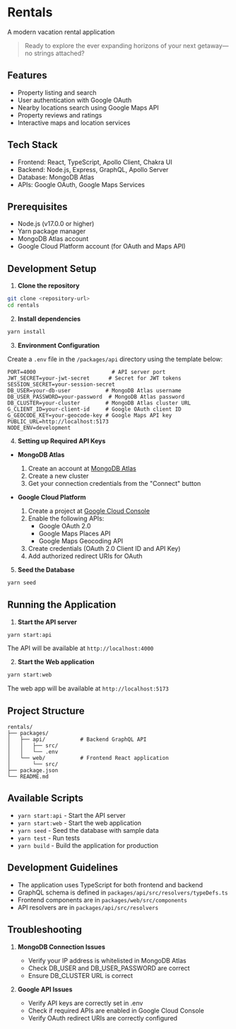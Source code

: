 # Rentals

A modern vacation rental application

> Ready to explore the ever expanding horizons of your next getaway—no strings attached?

## Features

- Property listing and search
- User authentication with Google OAuth
- Nearby locations search using Google Maps API
- Property reviews and ratings
- Interactive maps and location services

## Tech Stack

- Frontend: React, TypeScript, Apollo Client, Chakra UI
- Backend: Node.js, Express, GraphQL, Apollo Server
- Database: MongoDB Atlas
- APIs: Google OAuth, Google Maps Services

## Prerequisites

- Node.js (v17.0.0 or higher)
- Yarn package manager
- MongoDB Atlas account
- Google Cloud Platform account (for OAuth and Maps API)

## Development Setup

1. **Clone the repository**
```bash
git clone <repository-url>
cd rentals
```

2. **Install dependencies**
```bash
yarn install
```

3. **Environment Configuration**

Create a `.env` file in the `/packages/api` directory using the template below:

```env
PORT=4000                        # API server port
JWT_SECRET=your-jwt-secret      # Secret for JWT tokens
SESSION_SECRET=your-session-secret
DB_USER=your-db-user           # MongoDB Atlas username
DB_USER_PASSWORD=your-password  # MongoDB Atlas password
DB_CLUSTER=your-cluster        # MongoDB Atlas cluster URL
G_CLIENT_ID=your-client-id     # Google OAuth client ID
G_GEOCODE_KEY=your-geocode-key # Google Maps API key
PUBLIC_URL=http://localhost:5173
NODE_ENV=development
```

4. **Setting up Required API Keys**

- **MongoDB Atlas**
  1. Create an account at [MongoDB Atlas](https://www.mongodb.com/cloud/atlas)
  2. Create a new cluster
  3. Get your connection credentials from the "Connect" button
  
- **Google Cloud Platform**
  1. Create a project at [Google Cloud Console](https://console.cloud.google.com)
  2. Enable the following APIs:
     - Google OAuth 2.0
     - Google Maps Places API
     - Google Maps Geocoding API
  3. Create credentials (OAuth 2.0 Client ID and API Key)
  4. Add authorized redirect URIs for OAuth

5. **Seed the Database**
```bash
yarn seed
```

## Running the Application

1. **Start the API server**
```bash
yarn start:api
```
The API will be available at `http://localhost:4000`

2. **Start the Web application**
```bash
yarn start:web
```
The web app will be available at `http://localhost:5173`

## Project Structure

```
rentals/
├── packages/
│   ├── api/           # Backend GraphQL API
│   │   ├── src/
│   │   └── .env
│   └── web/           # Frontend React application
│       └── src/
├── package.json
└── README.md
```

## Available Scripts

- `yarn start:api` - Start the API server
- `yarn start:web` - Start the web application
- `yarn seed` - Seed the database with sample data
- `yarn test` - Run tests
- `yarn build` - Build the application for production

## Development Guidelines

- The application uses TypeScript for both frontend and backend
- GraphQL schema is defined in `packages/api/src/resolvers/typeDefs.ts`
- Frontend components are in `packages/web/src/components`
- API resolvers are in `packages/api/src/resolvers`

## Troubleshooting

1. **MongoDB Connection Issues**
   - Verify your IP address is whitelisted in MongoDB Atlas
   - Check DB_USER and DB_USER_PASSWORD are correct
   - Ensure DB_CLUSTER URL is correct

2. **Google API Issues**
   - Verify API keys are correctly set in .env
   - Check if required APIs are enabled in Google Cloud Console
   - Verify OAuth redirect URIs are correctly configured
